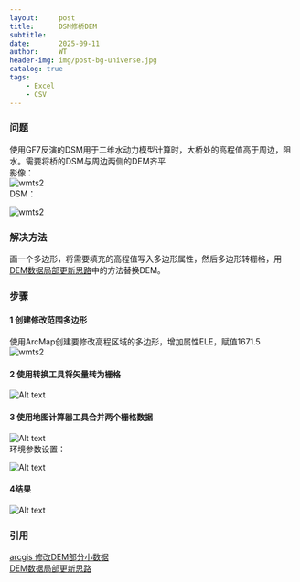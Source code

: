 ```yaml
---
layout:     post
title:      DSM修桥DEM
subtitle:   
date:       2025-09-11
author:     WT
header-img: img/post-bg-universe.jpg
catalog: true
tags:
    - Excel
    - CSV      
---
```


### 问题

使用GF7反演的DSM用于二维水动力模型计算时，大桥处的高程值高于周边，阻水。需要将桥的DSM与周边两侧的DEM齐平   
影像：  
![wmts2](http://www.spatial.pro/img/D20250910_Kibera.png)  
DSM：  

![wmts2](http://www.spatial.pro/img/D20250910_GF7_DSM.png)  


### 解决方法
画一个多边形，将需要填充的高程值写入多边形属性，然后多边形转栅格，用[DEM数据局部更新思路](https://www.spatial.pro/2024/03/19/DEM%E6%95%B0%E6%8D%AE%E5%B1%80%E9%83%A8%E6%9B%B4%E6%96%B0%E6%80%9D%E8%B7%AF/)中的方法替换DEM。

### 步骤
#### 1 创建修改范围多边形  
使用ArcMap创建要修改高程区域的多边形，增加属性ELE，赋值1671.5  
![wmts2](http://www.spatial.pro/img/D20250910_Polygon.png)  

#### 2 使用转换工具将矢量转为栅格
![Alt text](http://www.spatial.pro/img/D20250910_2Rastyer.png)

#### 3 使用地图计算器工具合并两个栅格数据

![Alt text](http://www.spatial.pro/img/D20250910_Rastercalc.png)  
环境参数设置： 

![Alt text](http://www.spatial.pro/img/D20250910_params.png)
#### 4结果

![Alt text](http://www.spatial.pro/img/D20250910_Result.png)


### 引用  
[arcgis 修改DEM部分小数据](https://blog.csdn.net/ggs0709ssg/article/details/121925148)   
[DEM数据局部更新思路](https://www.spatial.pro/2024/03/19/DEM%E6%95%B0%E6%8D%AE%E5%B1%80%E9%83%A8%E6%9B%B4%E6%96%B0%E6%80%9D%E8%B7%AF/)
